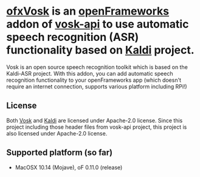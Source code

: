 # [ofxVosk](https://github.com/ryohajika/ofxVosk) is an [openFrameworks](https://github.com/openframeworks/openFrameworks) addon of [vosk-api](https://github.com/alphacep/vosk-api) to use automatic speech recognition (ASR) functionality based on [Kaldi](https://github.com/kaldi-asr/kaldi) project.

Vosk is an open source speech recognition toolkit which is based on the Kaldi-ASR project. With this addon, you can add automatic speech recognition functionality to your openFrameworks app (which doesn't require an internet connection, supports various platform including RPi!)

## License
Both [Vosk](https://github.com/alphacep/vosk-api) and [Kaldi](https://github.com/kaldi-asr/kaldi) are licensed under Apache-2.0 license. Since this project including those header files from vosk-api project, this project is also licensed under Apache-2.0 license.

## Supported platform (so far)
- MacOSX 10.14 (Mojave), oF 0.11.0 (release)


